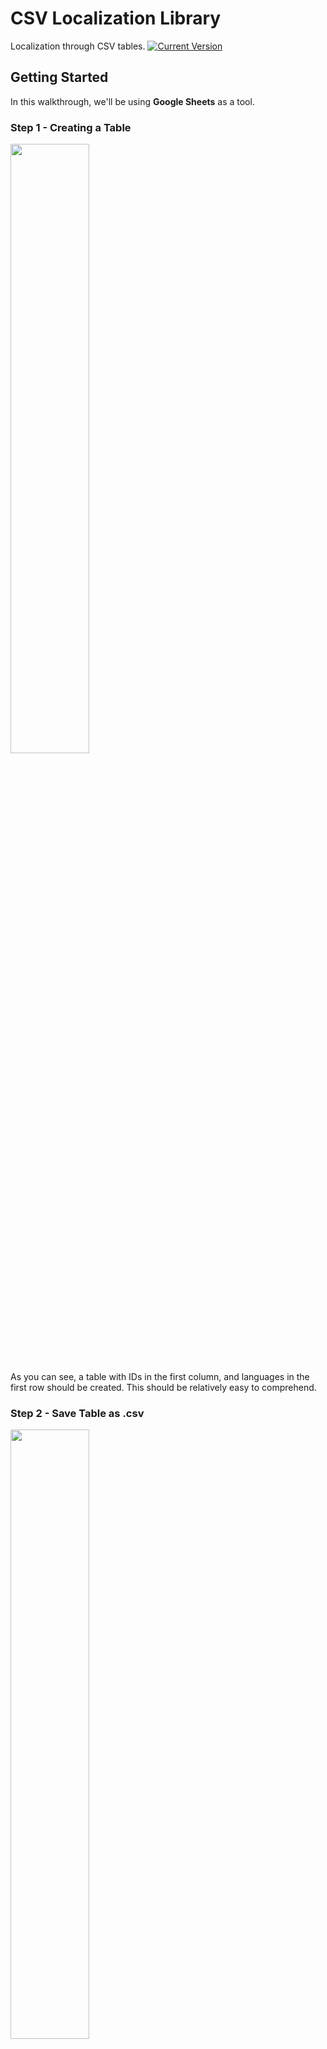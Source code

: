 # CSV Localization Library
Localization through CSV tables.
[![Current Version](http://meritbadge.herokuapp.com/csvll)](https://crates.io/crates/csvll)

## Getting Started
In this walkthrough, we'll be using **Google Sheets** as a tool.
### Step 1 - Creating a Table
<img src="http://i1126.photobucket.com/albums/l606/betaluki/Screen%20Shot%202017-01-19%20at%2012.27.14%20PM_zpsoi0urfcy.png" width=50%>

As you can see, a table with IDs in the first column, and languages in the first row should be created. This should be
relatively easy to comprehend.

### Step 2 - Save Table as **.csv**
<img src="http://i1126.photobucket.com/albums/l606/betaluki/Screen%20Shot%202017-01-19%20at%2012.36.52%20PM_zpsamueyz7t.png" width=50%>

### Step 3 - Add **csvll** as Dependency
1. In your *cargo.toml* add
```Rust
[dependencies]
// Assign latest version (Might not be the one saying)
csvll = "0.1.6"
```
<br>
2. In the command line run
`cargo install`
<br>
<br>
3. In your executable/library of choice add
```Rust
extern crate csvll;

use csvll::Manager;
```

### Step 4 - Create Manager & Parse
Now we need a manager that parses the information for us
```Rust
// The parameters are directory, filename & extension
// My file is located outside of the project
let mut manag = Manager::new("..", "test_table", ".txt");

// Then parse the file assigned
manag.parse();
```

### Step 5 - Set Default Language
```Rust
// (Code continues from earlier)
// Set your default language with any available language id
m.set_def(0);
// Get language reference & vector of word references as a tuple
let (lang, word_vec) = m.get_def();
```

## Models
### Language
``` Rust
id: i32,
name: String

// Initalizer
fn new(id: i32, name: &str) -> Language { /* ... */ }
```

### Word
``` Rust
id: i32,
lang_id: i32,
val: String

// Initalizer
fn new(id: i32, lang_id: i32, val: &str) -> Word { /* ... */ }
```

### Manager
``` Rust
file: File,
langs: Vec<Language>,
words: Vec<Word>,
def_lang: i32

// Initalizer
fn new(direc: &str, name: &str, ext: &str) -> Manager { /* ... */ }

// Further methods

// Parses languages & words into manager model
fn parse() { /* ... */ }

// Sets default language by language id
fn set_def(lang_id: i32) { /* ... */ }

// Returns reference to set def. language & vector of references to words of language
fn get_def() -> (&Language, Vec<&Word>) { /* ... */ }

// Returns references to word of current language at index
// Really works since 0.1.6.
fn get_word(word_id: i32) -> &Word { /* ... */ }

// Returns vector of references of words of current language at indicies
fn get_words(word_ids: Vec<i32>) -> Vec<&Word> { /* ... */ }


```
